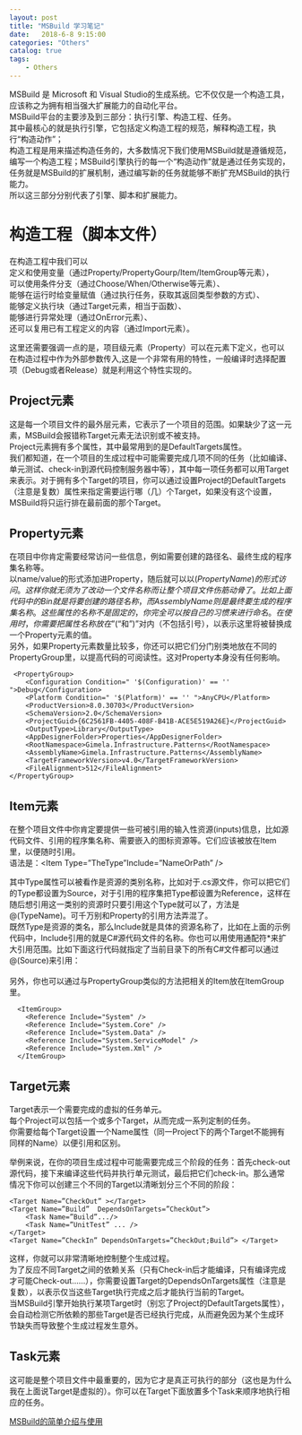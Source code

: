 ```yaml
---                  
layout: post                  
title: "MSBuild 学习笔记"                  
date:   2018-6-8 9:15:00                   
categories: "Others"                  
catalog: true                  
tags:                   
    - Others                  
---        
```

    
    
MSBuild 是 Microsoft 和 Visual Studio的生成系统。它不仅仅是一个构造工具，应该称之为拥有相当强大扩展能力的自动化平台。    
MSBuild平台的主要涉及到三部分：执行引擎、构造工程、任务。    
其中最核心的就是执行引擎，它包括定义构造工程的规范，解释构造工程，执行“构造动作”；    
构造工程是用来描述构造任务的，大多数情况下我们使用MSBuild就是遵循规范，编写一个构造工程；MSBuild引擎执行的每一个“构造动作”就是通过任务实现的，    
任务就是MSBuild的扩展机制，通过编写新的任务就能够不断扩充MSBuild的执行能力。    
所以这三部分分别代表了引擎、脚本和扩展能力。             
    
# 构造工程（脚本文件）     
    
在构造工程中我们可以    
定义和使用变量（通过Property/PropertyGourp/Item/ItemGroup等元素），    
可以使用条件分支（通过Choose/When/Otherwise等元素）、    
能够在运行时给变量赋值（通过执行任务，获取其返回类型参数的方式）、    
能够定义执行块（通过Target元素，相当于函数）、    
能够进行异常处理（通过OnError元素）、    
还可以复用已有工程定义的内容（通过Import元素）。    
    
这里还需要强调一点的是，项目级元素（Property）可以在元素下定义，也可以在构造过程中作为外部参数传入,这是一个非常有用的特性，一般编译时选择配置项（Debug或者Release）就是利用这个特性实现的。     
    
## Project元素     
    
这是每一个项目文件的最外层元素，它表示了一个项目的范围。如果缺少了这一元素，MSBuild会报错称Target元素无法识别或不被支持。     
Project元素拥有多个属性，其中最常用到的是DefaultTargets属性。    
我们都知道，在一个项目的生成过程中可能需要完成几项不同的任务（比如编译、单元测试、check-in到源代码控制服务器中等），其中每一项任务都可以用Target来表示。对于拥有多个Target的项目，你可以通过设置Project的DefaultTargets（注意是复数）属性来指定需要运行哪（几）个Target，如果没有这个设置，MSBuild将只运行排在最前面的那个Target。    
    
## Property元素    
    
在项目中你肯定需要经常访问一些信息，例如需要创建的路径名、最终生成的程序集名称等。    
以name/value的形式添加进Property，随后就可以以$(PropertyName)的形式访问。这样你就无须为了改动一个文件名称而让整个项目文件伤筋动骨了。比如上面代码中的Bin就是将要创建的路径名称，而AssemblyName则是最终要生成的程序集名称。这些属性的名称不是固定的，你完全可以按自己的习惯来进行命名。在使用时，你需要把属性名称放在”$(“和”)”对内（不包括引号），以表示这里将被替换成一个Property元素的值。     
另外，如果Property元素数量比较多，你还可以把它们分门别类地放在不同的PropertyGroup里，以提高代码的可阅读性。这对Property本身没有任何影响。    
    
	 <PropertyGroup>    
		<Configuration Condition=" '$(Configuration)' == '' ">Debug</Configuration>    
		<Platform Condition=" '$(Platform)' == '' ">AnyCPU</Platform>    
		<ProductVersion>8.0.30703</ProductVersion>    
		<SchemaVersion>2.0</SchemaVersion>    
		<ProjectGuid>{6C2561FB-4405-408F-B41B-ACE5E519A26E}</ProjectGuid>    
		<OutputType>Library</OutputType>    
		<AppDesignerFolder>Properties</AppDesignerFolder>    
		<RootNamespace>Gimela.Infrastructure.Patterns</RootNamespace>    
		<AssemblyName>Gimela.Infrastructure.Patterns</AssemblyName>    
		<TargetFrameworkVersion>v4.0</TargetFrameworkVersion>    
		<FileAlignment>512</FileAlignment>    
	</PropertyGroup>    
    
## Item元素     
在整个项目文件中你肯定要提供一些可被引用的输入性资源(inputs)信息，比如源代码文件、引用的程序集名称、需要嵌入的图标资源等。它们应该被放在Item里，以便随时引用。    
语法是：<Item Type=”TheType”Include=”NameOrPath” />    
    
其中Type属性可以被看作是资源的类别名称，比如对于.cs源文件，你可以把它们的Type都设置为Source，对于引用的程序集把Type都设置为Reference，这样在随后想引用这一类别的资源时只要引用这个Type就可以了，方法是@(TypeName)。可千万别和Property的引用方法弄混了。     
既然Type是资源的类名，那么Include就是具体的资源名称了，比如在上面的示例代码中，Include引用的就是C#源代码文件的名称。你也可以用使用通配符*来扩大引用范围。比如下面这行代码就指定了当前目录下的所有C#文件都可以通过@(Source)来引用：    
<Item Type=”Source” Include=”*.cs” />    
另外，你也可以通过与PropertyGroup类似的方法把相关的Item放在ItemGroup里。    
    
	  <ItemGroup>    
		<Reference Include="System" />    
		<Reference Include="System.Core" />    
		<Reference Include="System.Data" />    
		<Reference Include="System.ServiceModel" />    
		<Reference Include="System.Xml" />    
	  </ItemGroup>    
	      
## Target元素     
Target表示一个需要完成的虚拟的任务单元。    
每个Project可以包括一个或多个Target，从而完成一系列定制的任务。    
你需要给每个Target设置一个Name属性（同一Project下的两个Target不能拥有同样的Name）以便引用和区别。    
    
举例来说，在你的项目生成过程中可能需要完成三个阶段的任务：首先check-out源代码，接下来编译这些代码并执行单元测试，最后把它们check-in。那么通常情况下你可以创建三个不同的Target以清晰划分三个不同的阶段：    
    
	<Target Name=”CheckOut” ></Target>    
	<Target Name=”Build”  DependsOnTargets=”CheckOut”>     
		<Task Name=”Build”.../>     
		<Task Name=”UnitTest” ... />    
	</Target>    
	<Target Name=”CheckIn” DependsOnTargets=”CheckOut;Build”> </Target>    
    
这样，你就可以非常清晰地控制整个生成过程。    
为了反应不同Target之间的依赖关系（只有Check-in后才能编译，只有编译完成才可能Check-out……），你需要设置Target的DependsOnTargets属性（注意是复数），以表示仅当这些Target执行完成之后才能执行当前的Target。    
当MSBuild引擎开始执行某项Target时（别忘了Project的DefaultTargets属性），会自动检测它所依赖的那些Target是否已经执行完成，从而避免因为某个生成环节缺失而导致整个生成过程发生意外。     
    
## Task元素     
这可能是整个项目文件中最重要的，因为它才是真正可执行的部分（这也是为什么我在上面说Target是虚拟的）。你可以在Target下面放置多个Task来顺序地执行相应的任务。    
                  
[MSBuild的简单介绍与使用](https://www.cnblogs.com/shanyou/p/3452938.html)